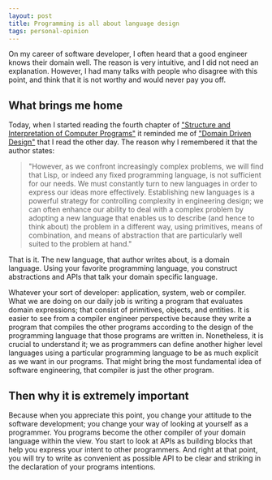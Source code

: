```yaml
---
layout: post
title: Programming is all about language design
tags: personal-opinion
---
```


On my career of software developer, I often heard that a good engineer knows their domain well. The reason is very intuitive, and I did not need an explanation. However, I had many talks with people who disagree with this point, and think that it is not worthy and would never pay you off.

## What brings me home

Today, when I started reading the fourth chapter of ["Structure and Interpretation of Computer Programs"](https://www.amazon.com/gp/product/0262510871) it reminded me of ["Domain Driven Design"](https://www.amazon.com/Domain-Driven-Design-Tackling-Complexity-Software/dp/0321125215/) that I read the other day. The reason why I remembered it that the author states:

>"However, as we confront increasingly complex problems, we will find that Lisp, or indeed any fixed programming language, is not sufficient for our needs. We must constantly turn to new languages in order to express our ideas more effectively. Establishing new languages is a powerful strategy for controlling complexity in engineering design; we can often enhance our ability to deal with a complex problem by adopting a new language that enables us to describe (and hence to think about) the problem in a different way, using primitives, means of combination, and means of abstraction that are particularly well suited to the problem at hand."

That is it. The new language, that author writes about, is a domain language. Using your favorite programming language, you construct abstractions and APIs that talk your domain specific language.

Whatever your sort of developer: application, system, web or compiler. What we are doing on our daily job is writing a program that evaluates domain expressions; that consist of primitives, objects, and entities. It is easier to see from a compiler engineer perspective because they write a program that compiles the other programs according to the design of the programming language that those programs are written in. Nonetheless, it is crucial to understand it; we as programmers can define another higher level languages using a particular programming language to be as much explicit as we want in our programs. That might bring the most fundamental idea of software engineering, that compiler is just the other program.

## Then why it is extremely important

Because when you appreciate this point, you change your attitude to the software development; you change your way of looking at yourself as a programmer. You programs become the other compiler of your domain language within the view. You start to look at APIs as building blocks that help you express your intent to other programmers. And right at that point, you will try to write as convenient as possible API to be clear and striking in the declaration of your programs intentions.
